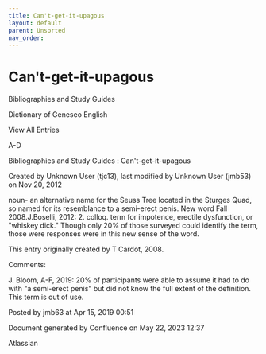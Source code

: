```yaml
---
title: Can't-get-it-upagous
layout: default
parent: Unsorted
nav_order:
---
```


# Can't-get-it-upagous

Bibliographies and Study Guides

Dictionary of Geneseo English

View All Entries

A-D

Bibliographies and Study Guides : Can't-get-it-upagous

Created by  Unknown User (tjc13), last modified by  Unknown User (jmb53) on Nov 20, 2012

noun- an alternative name for the Seuss Tree located in the Sturges Quad, so named for its resemblance to a semi-erect penis. New word Fall 2008.J.Boselli, 2012: 2. colloq. term for impotence, erectile dysfunction, or &quot;whiskey dick.&quot; Though only 20% of those surveyed could identify the term, those were responses were in this new sense of the word.

This entry originally created by T Cardot, 2008.

Comments:

J. Bloom, A-F, 2019: 20% of participants were able to assume it had to do with &quot;a semi-erect penis&quot; but did not know the full extent of the definition. This term is out of use. 

Posted by jmb63 at Apr 15, 2019 00:51

Document generated by Confluence on May 22, 2023 12:37

Atlassian
